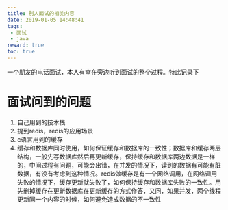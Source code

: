 ```yaml
---
title: 别人面试的相关内容
date: 2019-01-05 14:48:41
tags: 
 - 面试
 - java
reward: true
toc: true
---
```


一个朋友的电话面试，本人有幸在旁边听到面试的整个过程。特此记录下
# 面试问到的问题

1. 自己用到的技术栈
2. 提到redis，redis的应用场景
3. c语言用到的缓存
4. 缓存和数据库同时使用，如何保证缓存和数据库的一致性；数据库和缓存两层结构，一般先写数据库然后再更新缓存，保持缓存和数据库两边数据是一样的，中间过程有问题，可能会出错，在并发的情况下，读到的数据有可能有脏数据，有没有考虑到这种情况。redis做缓存是有一个网络调用，在网络调用失败的情况下，缓存更新就失败了，如何保持缓存和数据库失败的一致性。用先删掉缓存在更新数据库在更新缓存的方式作答，又问，如果并发，两个线程更新同一个内容的时候，如何避免造成数据的不一致性
